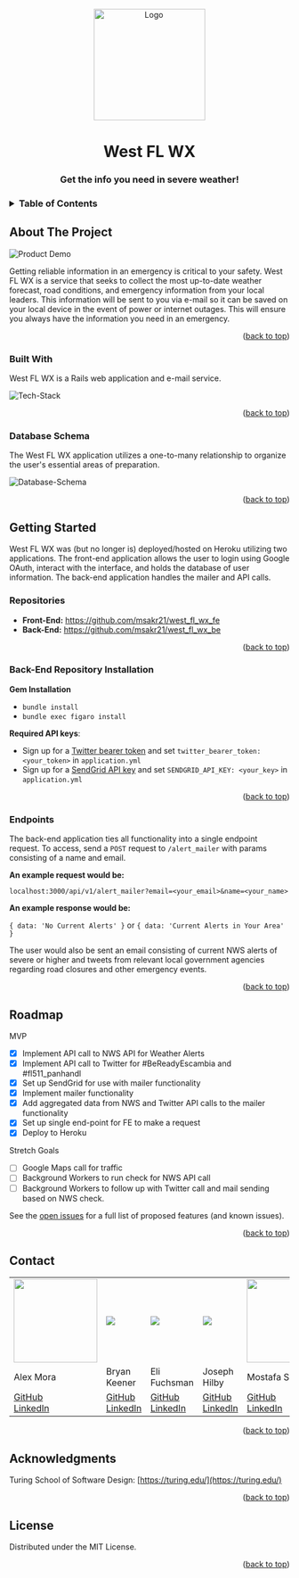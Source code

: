 <!-- PROJECT LOGO -->
<br />
<div align="center">
  <a href="https://github.com/Consultancy-2208">
    <img src="lib/assets/consultancy.jpeg" alt="Logo" width="200" height="200">
  </a>

  <h1 align="center">West FL WX</h3>

  <h3 align="center">
    Get the info you need in severe weather!
    <br />
  </h3>
</div>

<!-- TABLE OF CONTENTS -->
<h3>
  <details>
    <summary>Table of Contents</summary>
    <ol>
      <li>
        <a href="#about-the-project">About The Project</a>
        <ul>
          <li><a href="#built-with">Built With</a></li>
          <li><a href="#database-schema">Database Schema</a></li>
        </ul>
      </li>
      <li>
        <a href="#getting-started">Getting Started</a>
        <ul>
            <li><a href="#repositories">Repositories</a></li>
            <li><a href="#back-end-repository-installation">Back-End Repository Installation</a></li>
            <li><a href="#endpoints">Endpoints</a></li>
        </ul>
      </li>
      <li><a href="#roadmap">Roadmap</a></li>
      <li><a href="#contact">Contact</a></li>
      <li><a href="#acknowledgments">Acknowledgments</li>
      <li><a href="#license">License</a></li></a>
    </ol>
  </details>
</h3>

<!-- ABOUT THE PROJECT -->
## About The Project

![Product Demo](lib/assets/demo.gif)

Getting reliable information in an emergency is critical to your safety. West FL WX is a service that seeks to collect the most up-to-date weather forecast, road conditions, and emergency information from your local leaders. This information will be sent to you via e-mail so it can be saved on your local device in the event of power or internet outages. This will ensure you always have the information you need in an emergency.

<p align="right">(<a href="#top">back to top</a>)</p>

<!-- Built With -->
### Built With

West FL WX is a Rails web application and e-mail service.

<img src="lib/assets/tech-stack.png" alt="Tech-Stack">

<p align="right">(<a href="#top">back to top</a>)</p>

<!-- Database Schema -->
### Database Schema

The West FL WX application utilizes a one-to-many relationship to organize the user's essential areas of preparation.

<img src="lib/assets/database-schema.png" alt="Database-Schema">

<p align="right">(<a href="#top">back to top</a>)</p>

<!-- GETTING STARTED -->
## Getting Started

West FL WX was (but no longer is) deployed/hosted on Heroku utilizing two applications. The front-end application allows the user to login using Google OAuth, interact with the interface, and holds the database of user information. The back-end application handles the mailer and API calls.

<!-- Repositories -->
### Repositories

* <b>Front-End:</b> https://github.com/msakr21/west_fl_wx_fe <br />
* <b>Back-End:</b> https://github.com/msakr21/west_fl_wx_be <br />

<p align="right">(<a href="#top">back to top</a>)</p>

<!-- Back-End Repository Installation -->
### Back-End Repository Installation
<b>Gem Installation</b>
* `bundle install`
* `bundle exec figaro install`

<b>Required API keys</b>: 
* Sign up for a <a href="https://developer.twitter.com/en/docs/authentication/oauth-2-0/bearer-tokens">Twitter bearer token</a> and set `twitter_bearer_token: <your_token>` in `application.yml` 
* Sign up for a <a href="https://docs.sendgrid.com/">SendGrid API key</a> and set `SENDGRID_API_KEY: <your_key>` in `application.yml` 

<p align="right">(<a href="#top">back to top</a>)</p>

<!-- Endpoints -->
### Endpoints

The back-end application ties all functionality into a single endpoint request. To access, send a `POST` request to `/alert_mailer` with params consisting of a name and email.

<b>An example request would be:</b>

`localhost:3000/api/v1/alert_mailer?email=<your_email>&name=<your_name>`

<b>An example response would be:</b>

 `{ data: 'No Current Alerts' }` or `{ data: 'Current Alerts in Your Area' }`
 
The user would also be sent an email consisting of current NWS alerts of severe or higher and tweets from relevant local government agencies regarding road closures and other emergency events.

<p align="right">(<a href="#top">back to top</a>)</p>

<!-- ROADMAP -->
## Roadmap

MVP
* [x] Implement API call to NWS API for Weather Alerts
* [x] Implement API call to Twitter for #BeReadyEscambia and #fl511_panhandl 
* [x] Set up SendGrid for use with mailer functionality
* [x] Implement mailer functionality
* [x] Add aggregated data from NWS and Twitter API calls to the mailer functionality
* [x] Set up single end-point for FE to make a request
* [x] Deploy to Heroku

Stretch Goals
* [ ] Google Maps call for traffic
* [ ] Background Workers to run check for NWS API call
* [ ] Background Workers to follow up with Twitter call and mail sending based on NWS check.

See the [open issues](https://github.com/Consultancy-2208/west_fl_wx_be/issues) for a full list of proposed features (and known issues).

<p align="right">(<a href="#top">back to top</a>)</p>

<!-- CONTACT -->
## Contact

<table>
  <tr>
    <td><img src="https://avatars.githubusercontent.com/u/89422302?v=4" width='150'></td>
    <td><img src="https://avatars.githubusercontent.com/u/101418582?s=150&v=4"></td>
    <td><img src="https://avatars.githubusercontent.com/u/104859844?s=150&v=4"></td>
    <td><img src="https://avatars.githubusercontent.com/u/108031077?s=150&v=4"></td>
    <td><img src="https://avatars.githubusercontent.com/u/110377741?s=150&v=4" width='150'></td>
  </tr>
  <tr>
    <td>Alex Mora</td>
    <td>Bryan Keener</td>
    <td>Eli Fuchsman</td>
    <td>Joseph Hilby</td>
    <td>Mostafa Sakr</td>
  </tr>
  <tr>
    <td>
      <a href="https://github.com/AlexMR-93">GitHub</a><br>
      <a href="https://www.linkedin.com/in/alex-m-b25902240/">LinkedIn</a>
    </td>
    <td>
      <a href="https://github.com/bkeener7">GitHub</a><br>
      <a href="https://www.linkedin.com/in/bkeener/">LinkedIn</a>
    </td>
    <td>
      <a href="https://github.com/efuchsman">GitHub</a><br>
      <a href="https://www.linkedin.com/in/elifuchsman/">LinkedIn</a>
    </td>
    <td>
      <a href="https://github.com/josephhilby">GitHub</a><br>
      <a href="https://www.linkedin.com/in/josephmhilby/">LinkedIn</a>
    </td>
    <td>
      <a href="https://github.com/msakr21">GitHub</a><br>
      <a href="https://www.linkedin.com/in/mostafa-sakr-4bb722250">LinkedIn</a>
    </td>
  </tr>
</table>

<p align="right">(<a href="#top">back to top</a>)</p>

<!-- ACKNOWLEDGMENTS -->
## Acknowledgments

Turing School of Software Design: [https://turing.edu/](https://turing.edu/)

<p align="right">(<a href="#top">back to top</a>)</p>

<!-- LICENSE -->
## License

Distributed under the MIT License.

<p align="right">(<a href="#top">back to top</a>)</p>

<!-- MARKDOWN LINKS & IMAGES -->
<!-- https://www.markdownguide.org/basic-syntax/#reference-style-links -->
[contributors-shield]: https://img.shields.io/github/contributors/Consultancy-2208/west_fl_wx_be.svg?style=for-the-badge
[contributors-url]: https://github.com/Consultancy-2208/west_fl_wx_be/graphs/contributors
[forks-shield]: https://img.shields.io/github/forks/Consultancy-2208/west_fl_wx_be.svg?style=for-the-badge
[forks-url]: https://github.com/Consultancy-2208/west_fl_wx_be/network/members
[stars-shield]: https://img.shields.io/github/stars/Consultancy-2208/west_fl_wx_be.svg?style=for-the-badge
[stars-url]: https://github.com/Consultancy-2208/west_fl_wx_be/stargazers
[issues-shield]: https://img.shields.io/github/issues/Consultancy-2208/west_fl_wx_be.svg?style=for-the-badge
[issues-url]: https://github.com/Consultancy-2208/west_fl_wx_be/issues
[license-shield]: https://img.shields.io/github/license/Consultancy-2208/west_fl_wx_be.svg?style=for-the-badge
[license-url]: https://github.com/Consultancy-2208/west_fl_wx_be/blob/master/LICENSE.txt
[linkedin-shield]: https://img.shields.io/badge/-LinkedIn-black.svg?style=for-the-badge&logo=linkedin&colorB=555
[linkedin-url]: https://linkedin.com/in/othneildrew
